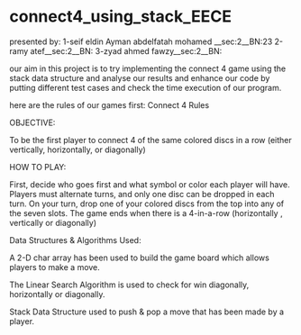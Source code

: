 # connect4_using_stack_EECE
presented by:
1-seif eldin Ayman abdelfatah mohamed __sec:2__BN:23
2-ramy atef__sec:2__BN:
3-zyad ahmed fawzy__sec:2__BN:


our aim in this project is to try implementing the connect 4 game using the stack data structure and analyse our results and enhance our code by putting different test cases and check the time execution of our program. 



here are the rules of our games first:
Connect 4 Rules

OBJECTIVE:

To be the first player to connect 4 of the same colored discs in a row (either vertically, horizontally, or diagonally)


HOW TO PLAY:

First, decide who goes first and what symbol or color each player will have. 
Players must alternate turns, and only one disc can be dropped in each turn. 
On your turn, drop one of your colored discs from the top into any of the seven slots. 
The game ends when there is a 4-in-a-row (horizontally , vertically or diagonally)

Data Structures & Algorithms Used: 

A 2-D char array has been used to build the game board which allows players to make a move.

The Linear Search Algorithm is used to check for win diagonally, horizontally or diagonally.

Stack Data Structure used to push & pop a move that has been made by a player.
